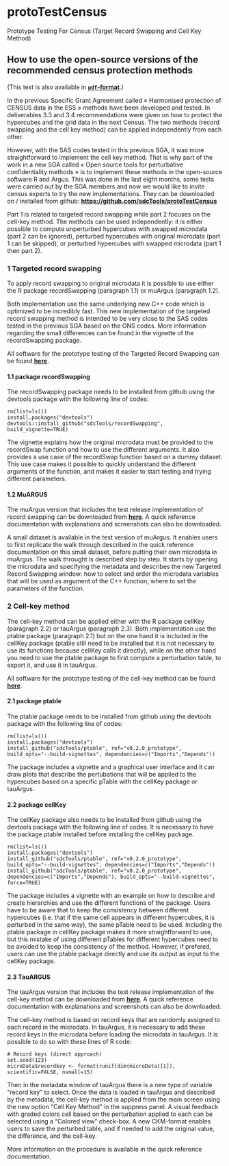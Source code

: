 # protoTestCensus
Prototype Testing For Census (Target Record Swapping and Cell Key Method)

## How to use the open-source versions of the recommended census protection methods 
(This text is also available in [**`pdf`-format**](https://github.com/sdcTools/protoTestCensus/blob/master/How_to.pdf).)

In the previous Specific Grant Agreement called « Harmonised protection of CENSUS data in the ESS » methods have been developed and tested. In deliverables 3.3 and 3.4 recommendations were given on how to protect the hypercubes and the grid data in the next Census. The two methods (record swapping and the cell key method) can be applied independently from each other. 

However, with the SAS codes tested in this previous SGA, it was more straightforward to implement the cell key method. That is why part of the work in a new SGA called « Open source tools for perturbative confidentiality methods » is to implement these methods in the open-source software R and Argus. This was done in the last eight months, some tests were carried out by the SGA members and now we would like to invite census experts to try the new implementations. They can be downloaded on / installed from github: **https://github.com/sdcTools/protoTestCensus**

Part 1 is related to targeted record swapping while part 2 focuses on the cell-key method. The methods can be used independently: it is either possible to compute unperturbed hypercubes with swapped microdata (part 2 can be ignored), perturbed hypercubes with original microdata (part 1 can be skipped), or perturbed hypercubes with swapped microdata (part 1 then part 2).

### 1	Targeted record swapping

To apply record swapping to original microdata it is possible to use either the R package recordSwapping (paragraph 1.1) or muArgus (paragraph 1.2). 

Both implementation use the same underlying new C++ code which is optimized to be incredibly fast. This new implementation of the targeted record swapping method is intended to be very close to the SAS codes tested in the previous SGA based on the ONS codes. More information regarding the small differences can be found in the vignette of the recordSwapping package.

All software for the prototype testing of the Targeted Record Swapping can be found [**here**](https://github.com/sdcTools/protoTestCensus/TargetedRecordSwapping).

#### 1.1	package recordSwapping 

The recordSwapping package needs to be installed from github using the devtools package with the following line of codes:
```
rm(list=ls())
install.packages("devtools")
devtools::install_github("sdcTools/recordSwapping", build_vignette=TRUE)
```

The vignette explains how the original microdata must be provided to the recordSwap function and how to use the different arguments. 
It also provides a use case of the recordSwap function based on a dummy dataset. This use case makes it possible to quickly understand the different arguments of the function, and makes it easier to start testing and trying different parameters.

#### 1.2	MuARGUS

The muArgus version that includes the test release implementation of record swapping can be downloaded from [**here**](https://github.com/sdcTools/protoTestCensus/tree/master/TargetedRecordSwapping/Argus).
A quick reference documentation with explanations and screenshots can also be downloaded.

A small dataset is available in the test version of muArgus. It enables users to first replicate the walk through described in the quick reference documentation on this small dataset, before putting their own microdata in muArgus. The walk throught is described step by step. It starts by opening the microdata and specifying the metadata and describes the new Targeted Record Swapping window: how to select and order the microdata variables that will be used as argument of the C++ function, where to set the parameters of the function.

### 2	Cell-key method

The cell-key method can be applied either with the R package cellKey (paragraph 2.2) or tauArgus (paragraph 2.3). Both implementation use the ptable package (paragraph 2.1) but on the one hand it is included in the cellKey package (ptable still need to be installed but it is not necessary to use its functions because cellKey calls it directly), while on the other hand you need to use the ptable package to first compute a perturbation table, to export it, and use it in tauArgus.

All software for the prototype testing of the cell-key method can be found [**here**](https://github.com/sdcTools/protoTestCensus/CellKey).

#### 2.1 package ptable

The ptable package needs to be installed from github using the devtools package with the following line of codes:
```
rm(list=ls())
install.packages("devtools")
install_github("sdcTools/ptable", ref="v0.2.0_prototype", build_opts="--build-vignettes", dependencies=c("Imports","Depends"))
```

The package includes a vignette and a graphical user interface and it can draw plots that describe the pertubations that will be applied to the hypercubes based on a specific pTable with the cellKey package or tauArgus.

#### 2.2	package cellKey

The cellKey package also needs to be installed from github using the devtools package with the following line of codes. It is necessary to have the package ptable installed before installing the cellKey package.
```
rm(list=ls())
install.packages("devtools")
install_github("sdcTools/ptable", ref="v0.2.0_prototype", build_opts="--build-vignettes", dependencies=c("Imports","Depends"))
install_github("sdcTools/ptable", ref="v0.2.0_prototype", dependencies=c("Imports","Depends"), build_opts="--build-vignettes", force=TRUE)
```

The package includes a vignette with an example on how to describe and create hierarchies and use the different functions of the package. Users have to be aware that to keep the consistency between different hypercubes (i.e. that if the same cell appears in different hypercubes, it is perturbed in the same way), the same pTable need to be used. Including the ptable package in cellKey package makes it more straightforward to use, but this mistake of using different pTables for different hypercubes need to be avoided to keep the consistency of the method. However, if prefered, users can use the ptable package directly and use its output as input to the cellKey package.

#### 2.3	ΤauARGUS

The tauArgus version that includes the test release implementation of the cell-key method can be downloaded from [**here**](https://github.com/sdcTools/protoTestCensus/tree/master/CellKey/Argus).
A quick reference documentation with explanations and screenshots can also be downloaded.

The cell-key method is based on record keys that are randomly assigned to each record in the microdata. In tauArgus, it is necessary to add these record keys in the microdata before loading the microdata in tauArgus. It is possible to do so with these lines of R code:
```
# Record keys (direct approach) 
set.seed(123) 
microData$recordkey <- format(runif(dim(microData)[1]), scientific=FALSE, nsmall=15)
```

Then in the metadata window of tauArgus there is a new type of variable “record key” to select.
Once the data is loaded in tauArgus and described by the metadata, the cell-key method is applied from the main screen using the new option “Cell Key Method” in the suppress panel. A visual feedback with graded colors cell based on the perturbation applied to each can be selected using a “Colored view” check-box.
A new CKM-format enables users to save the perturbed table, and if needed to add the original value, the difference, and the cell-key.

More information on the procedure is available in the quick reference documentation.

